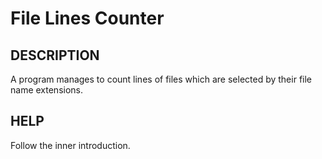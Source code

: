 # File Lines Counter

## DESCRIPTION
A program manages to count lines of files which are selected by their file name extensions.

## HELP
Follow the inner introduction.